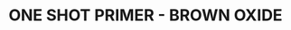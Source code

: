 ---
layout: product
title: "ONE SHOT PRIMER - BROWN OXIDE"
price: "800" 
desc: "Prajmer"
img_path: "/assets/img/A.MIG-2026.webp"
brand: "AMMO"
available: true
special_offer: true
new: false
soon: false
cat: "020000"
subcat: "020100"
subsubcat: "020103"
sifra: "A.MIG-2026"
popular: false
---